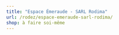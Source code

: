 ```yaml
---
title: "Espace Émeraude - SARL Rodima"
url: /rodez/espace-emeraude-sarl-rodima/
shop: à faire soi-même
---
```

